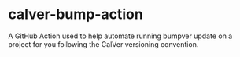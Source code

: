 # calver-bump-action
A GitHub Action used to help automate running bumpver update on a project for you following the CalVer versioning convention. 
